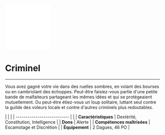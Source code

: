 <div class="icon-container">
  <img src="_media/historiques/criminel.png" alt="Criminel" class="icon-title" data-no-zoom />

# Criminel <!-- {docsify-ignore} -->

</div>

---

<div class="texte-intro">
  <p>Vous avez gagné votre vie dans des ruelles sombres, en volant des bourses ou en cambriolant des échoppes. Peut-être faisiez-vous partie d'une petite bande de malfaiteurs partageant les mêmes idées et qui se protégeaient mutuellement. Ou peut-être étiez-vous un loup solitaire, luttant seul contre la guilde des voleurs locale et contre d'autres criminels plus redoutables.</p>
</div>

| | |
| --------------------------- | |
| **Caractéristiques** | Dextérité, Constitution, Intelligence |
| **Dons** | Alerte |
| **Compétences maîtrisées** | Escamotage et Discrétion |
| **Équipement** | 2 Dagues, 46 PO |